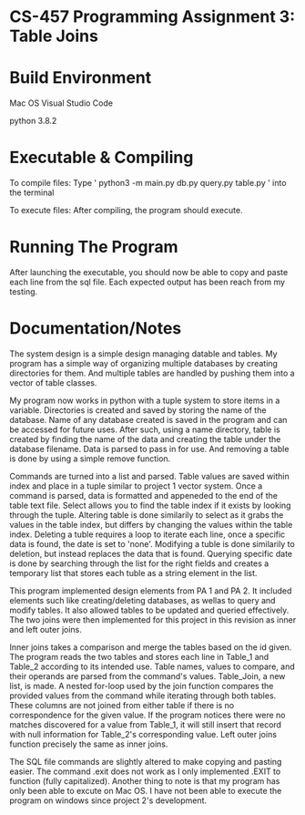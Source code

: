 # CS-457 Programming Assignment 3: Table Joins
# Build Environment
Mac OS
Visual Studio Code

python 3.8.2
# Executable & Compiling
To compile files: Type ' python3 -m main.py db.py query.py table.py ' into the terminal

To execute files: After compiling, the program should execute.

# Running The Program
After launching the executable, you should now be able to copy and paste each line from the sql file. Each expected output has been reach from my testing.

# Documentation/Notes
The system design is a simple design managing datable and tables.
My program has a simple way of organizing multiple databases by creating directories for them.
And multiple tables are handled by pushing them into a vector of table classes. 

My program now works in python with a tuple system to store items in a variable.
Directories is created and saved by storing the name of the database. Name of any database created is saved in the program and can be accessed for future uses.
After such, using a name directory, table is created by finding the name of the data and creating the table under the database filename. Data is parsed to pass in for use. And removing a table is done by using a simple remove function. 

Commands are turned into a list and parsed.
Table values are saved within index and place in a tuple similar to project 1 vector system. 
Once a command is parsed, data is formatted and appeneded to the end of the table text file. 
Select allows you to find the table index if it exists by looking through the tuple. 
Altering table is done similarily to select as it grabs the values in the table index, but differs by changing the values within the table index. Deleting a tuble requires a loop to iterate each line, once a specific data is found, the date is set to 'none'. 
Modifying a tuble is done similarily to deletion, but instead replaces the data that is found. Querying specific date is done by searching through the list for the right fields and creates a temporary list that stores each tuble as a string element in the list.

This program implemented design elements from PA 1 and PA 2. It included elements such like creating/deleting databases, as wellas to query and modify tables. It also allowed tables to be updated and queried effectively. The two joins were then implemented for this project in this revision as inner and left outer joins.

Inner joins takes a comparison and merge the tables based on the id given. 
The program reads the two tables and stores each line in Table_1 and Table_2 according to its intended use. Table names, values to compare, and their operands are parsed from the command's values. Table_Join, a new list, is made. A nested for-loop used by the join function compares the provided values from the command while iterating through both tables. These columns are not joined from either table if there is no correspondence for the given value. If the program notices there were no matches discovered for a value from Table_1, it will still insert that record with null information for Table_2's corresponding value. Left outer joins function precisely the same as inner joins.


The SQL file commands are slightly altered to make copying and pasting easier. The command .exit does not work as I only implemented .EXIT to function (fully capitalized).
Another thing to note is that my program has only been able to excute on Mac OS. I have not been able to execute the program on windows since project 2's development. 
